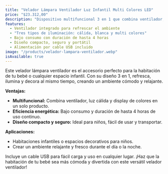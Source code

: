 ```yaml
---
title: "Velador Lámpara Ventilador Luz Infantil Multi Colores LED"
price: "$23.312,00"
description: "Dispositivo multifuncional 3 en 1 que combina ventilador, lámpara de luz tenue y luz decorativa en colores, ideal para habitaciones infantiles."
features:
  - Ventilador integrado para refrescar el ambiente
  - "Tres tipos de iluminación: cálida, blanca y multi colores"
  - Bajo consumo con duración de hasta 4 horas
  - Diseño compacto, seguro y portátil
  - Alimentación por cable USB incluido
image: "/products/velador-lampara-ventilador.webp"
isAvailable: true
---
```


Este velador lámpara ventilador es el accesorio perfecto para la habitación de tu bebé o cualquier espacio infantil. Con su diseño 3 en 1, refresca, ilumina y decora al mismo tiempo, creando un ambiente cómodo y relajante.

**Ventajas:**

- **Multifuncional:** Combina ventilador, luz cálida y display de colores en un solo producto.
- **Eficiencia energética:** Bajo consumo y duración de hasta 4 horas de uso continuo.
- **Diseño compacto y seguro:** Ideal para niños, fácil de usar y transportar.

**Aplicaciones:**

- Habitaciones infantiles o espacios decorativos para niños.
- Crear un ambiente relajante y fresco durante el día o la noche.

Incluye un cable USB para fácil carga y uso en cualquier lugar. ¡Haz que la habitación de tu bebé sea más cómoda y divertida con este versátil velador ventilador!
